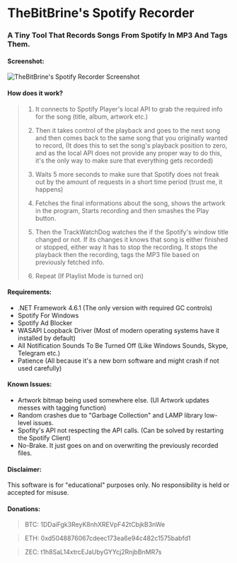 # TheBitBrine's Spotify Recorder
### A Tiny Tool That Records Songs From Spotify In MP3 And Tags Them.


#### Screenshot:
![TheBitBrine's Spotify Recorder Screenshot](https://i.imgur.com/SriLhy3.png)


#### How does it work?
> 1. It connects to Spotify Player's local API to grab the required info for the song (title, album, artwork etc.)
>
> 2. Then it takes control of the playback and goes to the next song and then comes back to the same song that you originally wanted to record, (It does this to set the song's playback position to zero, and as the local API does not provide any proper way to do this, it's the only way to make sure that everything gets recorded)
>
> 3. Waits 5 more seconds to make sure that Spotify does not freak out by the amount of requests in a short time period (trust me, it happens)
>
> 4. Fetches the final informations about the song, shows the artwork in the program, Starts recording and then smashes the Play button.
>
> 5. Then the TrackWatchDog watches the if the Spotify's window title changed or not. If its changes it knows that song is either finished or stopped, either way it has to stop the recording. It stops the playback then the recording, tags the MP3 file based on previously fetched info.
>
> 6. Repeat (If Playlist Mode is turned on)


#### Requirements:
 * .NET Framework 4.6.1 (The only version with required GC controls)
 * Spotify For Windows
 * Spotify Ad Blocker
 * WASAPI Loopback Driver (Most of modern operating systems have it installed by default)
 * All Notification Sounds To Be Turned Off (Like Windows Sounds, Skype, Telegram etc.)
 * Patience (All because it's a new born software and might crash if not used carefully)
 
 
#### Known Issues:
 * Artwork bitmap being used somewhere else. (UI Artwork updates messes with tagging function)
 * Random crashes due to "Garbage Collection" and LAMP library low-level issues.
 * Spofity's API not respecting the API calls. (Can be solved by restarting the Spotify Client)
 * No-Brake. It just goes on and on overwriting the previously recorded files.
 
 
#### Disclaimer:
 This software is for "educational" purposes only. No responsibility is held or accepted for misuse.
 
#### Donations:
> BTC: 1DDaiFgk3ReyK8nhXREVpF42tCbjkB3nWe

> ETH: 0xd5048876067cdeec173ea6e94c482c1575babfd1

> ZEC: t1h8SaL14xtrcEJaUbyGYYcj2RnjbBnMR7s
